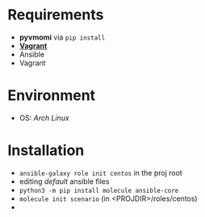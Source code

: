 # Requirements 
- **pyvmomi** via ```pip install```
- [**Vagrant**](https://www.vagrantup.com/)
- Ansible
- Vagrant

# Environment 
- OS: _Arch Linux_

# Installation
- ```ansible-galaxy role init centos``` in the proj root
- editing _default_ ansible files
- ```python3 -m pip install molecule ansible-core```
- ```molecule init scenario``` (in \<PROJDIR\>/roles/centos)
- 

